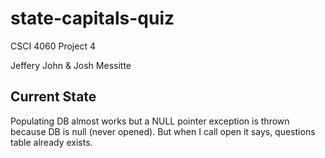 # state-capitals-quiz

CSCI 4060 Project 4

Jeffery John & Josh Messitte

## Current State

Populating DB almost works but a NULL pointer exception is thrown because DB is null (never opened). But when I call open it says, questions table already exists.
